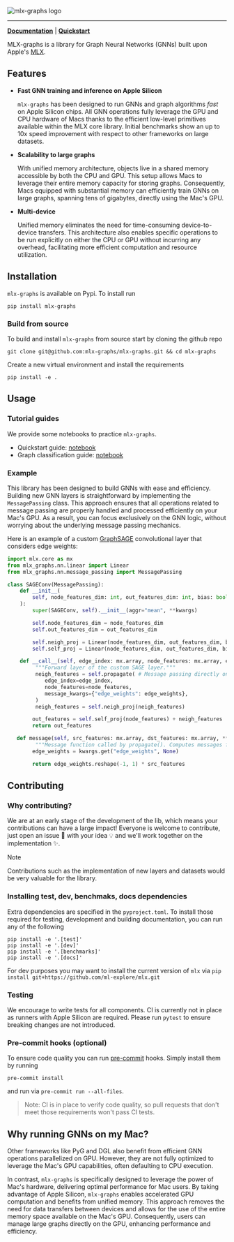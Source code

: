 ![mlx-graphs logo](docs/source/_static/logo.svg)
______________________________________________________________________

**[Documentation](https://mlx-graphs.github.io/mlx-graphs/)** | **[Quickstart](https://mlx-graphs.github.io/mlx-graphs/tutorials/quickstart.html)**

MLX-graphs is a library for Graph Neural Networks (GNNs) built upon Apple's [MLX](https://github.com/ml-explore/mlx).


## Features

- **Fast GNN training and inference on Apple Silicon**

   ``mlx-graphs`` has been designed to run GNNs and graph algorithms *fast* on Apple Silicon chips. All GNN operations
   fully leverage the GPU and CPU hardware of Macs thanks to the efficient low-level primitives
   available within the MLX core library. Initial benchmarks show an up to 10x speed improvement
   with respect to other frameworks on large datasets.
- **Scalability to large graphs**

   With unified memory architecture, objects live in a shared memory accessible by both the CPU and GPU.
   This setup allows Macs to leverage their entire memory capacity for storing graphs.
   Consequently, Macs equipped with substantial memory can efficiently train GNNs on large graphs, spanning tens of gigabytes, directly using the Mac's GPU.
- **Multi-device**

   Unified memory eliminates the need for time-consuming device-to-device transfers.
   This architecture also enables specific operations to be run explicitly on either the CPU or GPU without incurring any overhead, facilitating more efficient computation and resource utilization.


## Installation
`mlx-graphs` is available on Pypi. To install run
```
pip install mlx-graphs
```
### Build from source

To build and install `mlx-graphs` from source start by cloning the github repo
```
git clone git@github.com:mlx-graphs/mlx-graphs.git && cd mlx-graphs
```
Create a new virtual environment and install the requirements
```
pip install -e .
```

## Usage

### Tutorial guides

We provide some notebooks to practice `mlx-graphs`.

- Quickstart guide: [notebook](https://mlx-graphs.github.io/mlx-graphs/tutorials/quickstart.html)
- Graph classification guide: [notebook](https://mlx-graphs.github.io/mlx-graphs/tutorials/graph_classification.html)

### Example
This library has been designed to build GNNs with ease and efficiency. Building new GNN layers is straightforward by implementing the `MessagePassing` class. This approach ensures that all operations related to message passing are properly handled and processed efficiently on your Mac's GPU. As a result, you can focus exclusively on the GNN logic, without worrying about the underlying message passing mechanics.

Here is an example of a custom [GraphSAGE](https://proceedings.neurips.cc/paper_files/paper/2017/file/5dd9db5e033da9c6fb5ba83c7a7ebea9-Paper.pdf) convolutional layer that considers edge weights:

```python
import mlx.core as mx
from mlx_graphs.nn.linear import Linear
from mlx_graphs.nn.message_passing import MessagePassing

class SAGEConv(MessagePassing):
    def __init__(
        self, node_features_dim: int, out_features_dim: int, bias: bool = True, **kwargs
    ):
        super(SAGEConv, self).__init__(aggr="mean", **kwargs)

        self.node_features_dim = node_features_dim
        self.out_features_dim = out_features_dim

        self.neigh_proj = Linear(node_features_dim, out_features_dim, bias=False)
        self.self_proj = Linear(node_features_dim, out_features_dim, bias=bias)

    def __call__(self, edge_index: mx.array, node_features: mx.array, edge_weights: mx.array) -> mx.array:
         """Forward layer of the custom SAGE layer."""
         neigh_features = self.propagate( # Message passing directly on GPU
            edge_index=edge_index,
            node_features=node_features,
            message_kwargs={"edge_weights": edge_weights},
         )
         neigh_features = self.neigh_proj(neigh_features)

        out_features = self.self_proj(node_features) + neigh_features
        return out_features

   def message(self, src_features: mx.array, dst_features: mx.array, **kwargs) -> mx.array:
         """Message function called by propagate(). Computes messages for all edges in the graph."""
        edge_weights = kwargs.get("edge_weights", None)

        return edge_weights.reshape(-1, 1) * src_features
```

## Contributing
### Why contributing?

We are at an early stage of the development of the lib, which means your contributions can have a large impact!
Everyone is welcome to contribute, just open an issue 📝 with your idea 💡 and we'll work together on the implementation ✨.

> [!NOTE]
> Contributions such as the implementation of new layers and datasets would be very valuable for the library.

### Installing test, dev, benchmaks, docs dependencies
Extra dependencies are specified in the `pyproject.toml`.
To install those required for testing, development and building documentation, you can run any of the following
```
pip install -e '.[test]'
pip install -e '.[dev]'
pip install -e '.[benchmarks]'
pip install -e '.[docs]'
```
For dev purposes you may want to install the current version of `mlx` via `pip install git+https://github.com/ml-explore/mlx.git`

### Testing
We encourage to write tests for all components. CI is currently not in place as runners with Apple Silicon are required.
Please run `pytest` to ensure breaking changes are not introduced.


### Pre-commit hooks (optional)
To ensure code quality you can run [pre-commit](https://pre-commit.com) hooks. Simply install them by running
```
pre-commit install
```
and run via `pre-commit run --all-files`.

> Note: CI is in place to verify code quality, so pull requests that don't meet those requirements won't pass CI tests.


## Why running GNNs on my Mac?

Other frameworks like PyG and DGL also benefit from efficient GNN operations parallelized on GPU. However, they are not fully optimized to leverage the Mac's GPU capabilities, often defaulting to CPU execution.

In contrast, `mlx-graphs` is specifically designed to leverage the power of Mac's hardware, delivering optimal performance for Mac users. By taking advantage of Apple Silicon, `mlx-graphs` enables accelerated GPU computation and benefits from unified memory. This approach removes the need for data transfers between devices and allows for the use of the entire memory space available on the Mac's GPU. Consequently, users can manage large graphs directly on the GPU, enhancing performance and efficiency.
